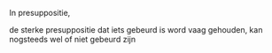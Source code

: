 In presuppositie,


de sterke presuppositie dat iets gebeurd is word vaag gehouden, kan nogsteeds wel of niet gebeurd zijn